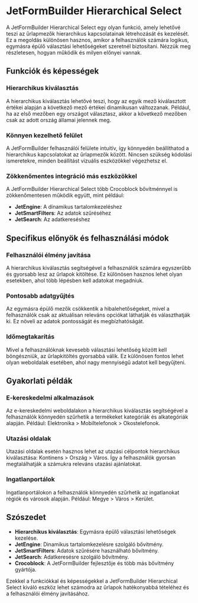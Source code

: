 # JetFormBuilder Hierarchical Select

A JetFormBuilder Hierarchical Select egy olyan funkció, amely lehetővé teszi az űrlapmezők hierarchikus kapcsolatainak létrehozását és kezelését. Ez a megoldás különösen hasznos, amikor a felhasználók számára logikus, egymásra épülő választási lehetőségeket szeretnél biztosítani. Nézzük meg részletesen, hogyan működik és milyen előnyei vannak.

## Funkciók és képességek

### Hierarchikus kiválasztás
A hierarchikus kiválasztás lehetővé teszi, hogy az egyik mező kiválasztott értékei alapján a következő mező értékei dinamikusan változzanak. Például, ha az első mezőben egy országot választasz, akkor a következő mezőben csak az adott ország államai jelennek meg.

### Könnyen kezelhető felület
A JetFormBuilder felhasználói felülete intuitív, így könnyedén beállíthatod a hierarchikus kapcsolatokat az űrlapmezők között. Nincsen szükség kódolási ismeretekre, minden beállítást vizuális eszközökkel végezhetsz el.

### Zökkenőmentes integráció más eszközökkel
A JetFormBuilder Hierarchical Select több Crocoblock bővítménnyel is zökkenőmentesen működik együtt, mint például:
- **JetEngine**: A dinamikus tartalomkezeléshez
- **JetSmartFilters**: Az adatok szűréséhez
- **JetSearch**: Az adatkereséshez

## Specifikus előnyök és felhasználási módok

### Felhasználói élmény javítása
A hierarchikus kiválasztás segítségével a felhasználók számára egyszerűbb és gyorsabb lesz az űrlapok kitöltése. Ez különösen hasznos lehet olyan esetekben, ahol több lépésben kell adatokat megadniuk.

### Pontosabb adatgyűjtés
Az egymásra épülő mezők csökkentik a hibalehetőségeket, mivel a felhasználók csak az aktuálisan releváns opciókat láthatják és választhatják ki. Ez növeli az adatok pontosságát és megbízhatóságát.

### Időmegtakarítás
Mivel a felhasználóknak kevesebb választási lehetőség között kell böngészniük, az űrlapkitöltés gyorsabbá válik. Ez különösen fontos lehet olyan weboldalak esetében, ahol nagy mennyiségű adatot kell begyűjteni.

## Gyakorlati példák

### E-kereskedelmi alkalmazások
Az e-kereskedelmi weboldalakon a hierarchikus kiválasztás segítségével a felhasználók könnyedén szűrhetik a termékeket kategóriák és alkategóriák alapján. Például: Elektronika > Mobiltelefonok > Okostelefonok.

### Utazási oldalak
Utazási oldalak esetén hasznos lehet az utazási célpontok hierarchikus kiválasztása: Kontinens > Ország > Város. Így a felhasználók gyorsan megtalálhatják a számukra releváns utazási ajánlatokat.

### Ingatlanportálok
Ingatlanportálokon a felhasználók könnyedén szűrhetik az ingatlanokat régiók és városok alapján. Például: Megye > Város > Kerület.

## Szószedet

- **Hierarchikus kiválasztás**: Egymásra épülő választási lehetőségek kezelése.
- **JetEngine**: Dinamikus tartalomkezelésre szolgáló bővítmény.
- **JetSmartFilters**: Adatok szűrésére használható bővítmény.
- **JetSearch**: Adatkeresésre szolgáló bővítmény.
- **Crocoblock**: A JetFormBuilder fejlesztője és több más bővítmény gyártója.

Ezekkel a funkciókkal és képességekkel a JetFormBuilder Hierarchical Select kiváló eszköz lehet számodra az űrlapok hatékonyabbá tételéhez és a felhasználói élmény javításához.